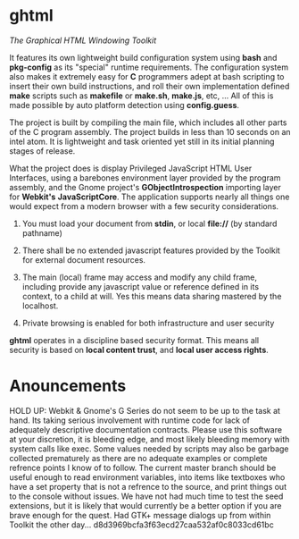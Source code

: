 ghtml
=====

*The Graphical HTML Windowing Toolkit*

It features its own lightweight build configuration system using **bash** and **pkg-config** as 
its "special" runtime requirements. The configuration system also makes it extremely 
easy for **C** programmers adept at bash scripting to insert their own build instructions, 
and roll their own implementation defined **make** scripts such as **makefile** or **make.sh**, 
**make.js**, etc, ... All of this is made possible by auto platform detection using 
**config.guess**.

The project is built by compiling the main file, which includes all other parts of the 
C program assembly. The project builds in less than 10 seconds on an intel atom. It is 
lightweight and task oriented yet still in its initial planning stages of release.

What the project does is display Privileged JavaScript HTML User Interfaces, using a 
barebones environment layer provided by the program assembly, and the Gnome project's 
**GObjectIntrospection** importing layer for **Webkit's** **JavaScriptCore**. The application 
supports nearly all things one would expect from a modern browser with a few security 
considerations.

 1. You must load your document from **stdin**, or local **file://** (by standard pathname)

 2. There shall be no extended javascript features provided by the Toolkit for external
     document resources.

 3. The main (local) frame may access and modify any child frame, including provide any
     javascript value or reference defined in its context, to a child at will. Yes this
     means data sharing mastered by the localhost.

 4. Private browsing is enabled for both infrastructure and user security

**ghtml** operates in a discipline based security format. This means all security is 
based on **local content trust**, and **local user access rights**.

Anouncements
============

HOLD UP: Webkit & Gnome's G Series do not seem to be up to the task at hand. Its taking serious involvement with runtime code for lack of adequately descriptive documentation contracts. Please use this software at your discretion, it is bleeding edge, and most likely bleeding memory with system calls like exec. Some values needed by scripts may also be garbage collected prematurely as there are no adequate examples or complete refrence points I know of to follow. The current master branch should be useful enough to read environment variables, into items like textboxes who have a set property that is not a refrence to the source, and print things out to the console without issues. We have not had much time to test the seed extensions, but it is likely that would currently be a better option if you are brave enough for the quest. Had GTK+ message dialogs up from within Toolkit the other day... d8d3969bcfa3f63ecd27caa532af0c8033cd61bc
